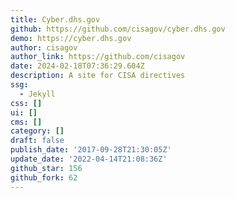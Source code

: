 ```yaml
---
title: Cyber.dhs.gov
github: https://github.com/cisagov/cyber.dhs.gov
demo: https://cyber.dhs.gov
author: cisagov
author_link: https://github.com/cisagov
date: 2024-02-18T07:36:29.604Z
description: A site for CISA directives
ssg:
  - Jekyll
css: []
ui: []
cms: []
category: []
draft: false
publish_date: '2017-09-28T21:30:05Z'
update_date: '2022-04-14T21:08:36Z'
github_star: 156
github_fork: 62
---
```

